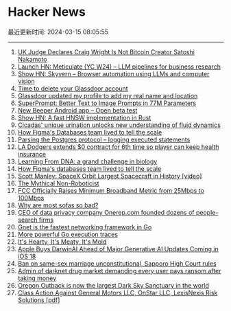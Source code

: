 # Hacker News

最近更新时间: 2024-03-15 08:05:55

--- 
1. [UK Judge Declares Craig Wright Is Not Bitcoin Creator Satoshi Nakamoto](https://unchainedcrypto.com/uk-judge-declares-craig-wright-is-not-bitcoin-creator-satoshi-nakamoto/) 
2. [Launch HN: Meticulate (YC W24) – LLM pipelines for business research](https://news.ycombinator.com/item?id=39706253) 
3. [Show HN: Skyvern – Browser automation using LLMs and computer vision](https://github.com/Skyvern-AI/skyvern) 
4. [Time to delete your Glassdoor account](https://cellio.dreamwidth.org/2024/03/12/glassdoor-violates-privacy.html) 
5. [Glassdoor updated my profile to add my real name and location](https://cellio.dreamwidth.org/2024/03/12/glassdoor-violates-privacy.html) 
6. [SuperPrompt: Better Text to Image Prompts in 77M Parameters](https://brianfitzgerald.xyz/prompt-augmentation/) 
7. [New Beeper Android app – Open beta test](https://blog.beeper.com/p/new-beeper-android-app-open-beta) 
8. [Show HN: A fast HNSW implementation in Rust](https://github.com/swapneel/hnsw-rust) 
9. [Cicadas' unique urination unlocks new understanding of fluid dynamics](https://phys.org/news/2024-03-cicadas-unique-urination-fluid-dynamics.html) 
10. [How Figma's Databases team lived to tell the scale](https://www.figma.com/blog/how-figmas-databases-team-lived-to-tell-the-scale/) 
11. [Parsing the Postgres protocol – logging executed statements](https://kviklet.dev/blog/parsing-the-postgres-protocol/) 
12. [LA Dodgers extends $0 contract for 6th time so player can keep health insurance](https://www.cbssports.com/mlb/news/dodgers-renew-contract-for-andrew-toles-maintaining-ex-players-insurance-while-treating-mental-health/amp/) 
13. [Learning From DNA: a grand challenge in biology](https://hazyresearch.stanford.edu/blog/2024-03-14-evo) 
14. [How Figma's databases team lived to tell the scale](https://www.figma.com/blog/how-figmas-databases-team-lived-to-tell-the-scale/) 
15. [Scott Manley: SpaceX Orbit Largest Spacecraft in History [video]](https://www.youtube.com/watch?v=8htMpR7mnaM) 
16. [The Mythical Non-Roboticist](https://generalrobots.substack.com/p/the-mythical-non-roboticist) 
17. [FCC Officially Raises Minimum Broadband Metric from 25Mbps to 100Mbps](https://www.pcmag.com/news/fcc-officially-raises-minimum-broadband-metric-from-25mbps-to-100mbps) 
18. [Why are most sofas so bad?](https://www.dwell.com/article/dtc-sofa-crisis-32304b9e) 
19. [CEO of data privacy company Onerep.com founded dozens of people-search firms](https://krebsonsecurity.com/2024/03/ceo-of-data-privacy-company-onerep-com-founded-dozens-of-people-search-firms/) 
20. [Gnet is the fastest networking framework in Go](https://gnet.host/) 
21. [More powerful Go execution traces](https://go.dev/blog/execution-traces-2024) 
22. [It's Hearty, It's Meaty, It's Mold](https://newscenter.lbl.gov/2024/03/14/its-hearty-its-meaty-its-mold/) 
23. [Apple Buys DarwinAI Ahead of Major Generative AI Updates Coming in iOS 18](https://www.macrumors.com/2024/03/14/apple-acquires-darwinai/) 
24. [Ban on same-sex marriage unconstitutional, Sapporo High Court rules](https://www.japantimes.co.jp/news/2024/03/14/japan/crime-legal/same-sex-marriage-ruling/) 
25. [Admin of darknet drug market demanding every user pays ransom after taking money](https://twitter.com/DrRebeccaTidy/status/1767670379609248180) 
26. [Oregon Outback is now the largest Dark Sky Sanctuary in the world](https://www.hereisoregon.com/experiences/2024/03/oregon-outback-is-now-the-largest-dark-sky-sanctuary-in-the-world.html) 
27. [Class Action Against General Motors LLC, OnStar LLC, LexisNexis Risk Solutions [pdf]](https://static01.nyt.com/newsgraphics/documenttools/0a813fc8e0ac1b6c/6c03d310-full.pdf) 
